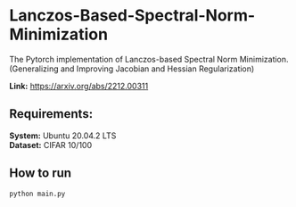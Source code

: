 # Lanczos-Based-Spectral-Norm-Minimization
The Pytorch implementation of Lanczos-based Spectral Norm Minimization.<br />
(Generalizing and Improving Jacobian and Hessian Regularization)<br />

**Link:** https://arxiv.org/abs/2212.00311<br />

## Requirements:
**System:** Ubuntu 20.04.2 LTS<br />
**Dataset:** CIFAR 10/100<br />

## How to run
```
python main.py
```
